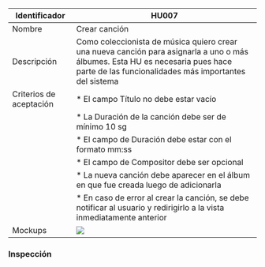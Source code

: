 | Identificador           | HU007                   | 
|-------------------------|------------------------------| 
| Nombre                  | Crear canción | 
| Descripción             | Como coleccionista de música quiero crear una nueva canción para asignarla a uno o más álbumes. Esta HU es necesaria pues hace parte de las funcionalidades más importantes del sistema | 
| Criterios de aceptación | * El campo Título no debe estar vacío |
| | * La Duración de la canción debe ser de mínimo 10 sg |
| | * El campo de Duración debe estar con el formato mm:ss |
| | * El campo de Compositor debe ser opcional |
| | * La nueva canción debe aparecer en el álbum en que fue creada luego de adicionarla |
| | * En caso de error al crear la canción, se debe notificar al usuario y redirigirlo a la vista inmediatamente anterior | 
| Mockups                 | ![](https://github.com/MISW-4101-Practicas/TutorialCanciones/wiki/mockups/crear_cancion.png)                 | 

### Inspección
